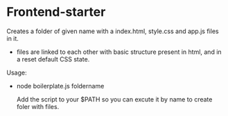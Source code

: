 # Frontend-starter
Creates a folder of given name with  a index.html, style.css and app.js files in it.

- files are linked to each other with basic structure present in html, and in a reset default CSS state.

Usage:
- node boilerplate.js foldername

  Add the script to your $PATH  so you can excute it by name to create foler with files.
